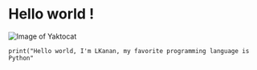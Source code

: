 # Hello world !

![Image of Yaktocat](https://octodex.github.com/images/yaktocat.png)

```
print("Hello world, I'm LKanan, my favorite programming language is Python"
```
